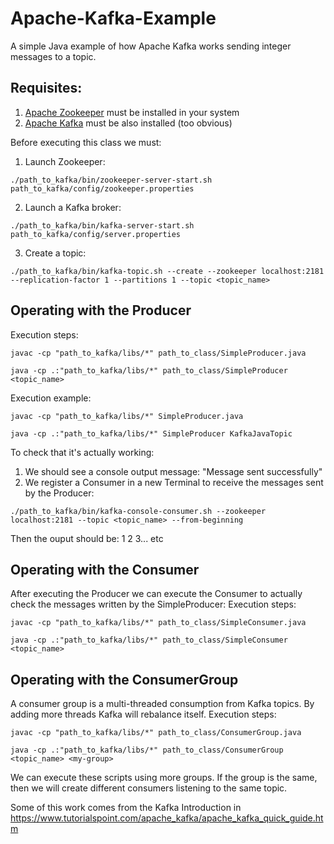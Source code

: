 # Apache-Kafka-Example
A simple Java example of how Apache Kafka works sending integer messages to a topic.

## Requisites: 
  1. [Apache Zookeeper](http://apache.rediris.es/zookeeper/) must be installed in your system
  2. [Apache Kafka](https://kafka.apache.org/downloads.html) must be also installed (too obvious)

Before executing this class we must:

  1. Launch Zookeeper: 
```{r, engine='bash', launch_zookeeper}
./path_to_kafka/bin/zookeeper-server-start.sh path_to_kafka/config/zookeeper.properties 
```  
  2. Launch a Kafka broker: 
```{r, engine='bash', launch_kafka_broker}
./path_to_kafka/bin/kafka-server-start.sh path_to_kafka/config/server.properties 
``` 
  3. Create a topic: 
```{r, engine='bash', launch_kafka_broker}
./path_to_kafka/bin/kafka-topic.sh --create --zookeeper localhost:2181 --replication-factor 1 --partitions 1 --topic <topic_name>
```
## Operating with the Producer

Execution steps:
```{r, engine='bash', javac}
javac -cp "path_to_kafka/libs/*" path_to_class/SimpleProducer.java
```  
```{r, engine='bash', java}
java -cp .:"path_to_kafka/libs/*" path_to_class/SimpleProducer <topic_name>
```  

Execution example:
```{r, engine='bash', javac}
javac -cp "path_to_kafka/libs/*" SimpleProducer.java
```  
```{r, engine='bash', java}
java -cp .:"path_to_kafka/libs/*" SimpleProducer KafkaJavaTopic
```  

To check that it's actually working:
  1. We should see a console output message: "Message sent successfully"
  2. We register a Consumer in a new Terminal to receive the messages sent by the Producer:
```{r, engine='bash', check}
./path_to_kafka/bin/kafka-console-consumer.sh --zookeeper localhost:2181 --topic <topic_name> --from-beginning
```
Then the ouput should be:
1
2
3... etc

## Operating with the Consumer
After executing the Producer we can execute the Consumer to actually check the messages written by the SimpleProducer:
Execution steps:
```{r, engine='bash', javac}
javac -cp "path_to_kafka/libs/*" path_to_class/SimpleConsumer.java
```  
```{r, engine='bash', java}
java -cp .:"path_to_kafka/libs/*" path_to_class/SimpleConsumer <topic_name>
```  

## Operating with the ConsumerGroup
A consumer group is a multi-threaded consumption from Kafka topics. By adding more threads Kafka will rebalance itself.
Execution steps:
```{r, engine='bash', javac}
javac -cp "path_to_kafka/libs/*" path_to_class/ConsumerGroup.java
```  
```{r, engine='bash', java}
java -cp .:"path_to_kafka/libs/*" path_to_class/ConsumerGroup <topic_name> <my-group>
``` 
We can execute these scripts using more groups. If the group is the same, then we will create different consumers listening to the same topic.



Some of this work comes from the Kafka Introduction in https://www.tutorialspoint.com/apache_kafka/apache_kafka_quick_guide.htm
